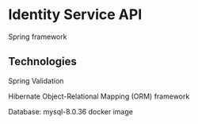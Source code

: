 # Identity Service API

Spring framework

## Technologies

Spring Validation

Hibernate Object-Relational Mapping (ORM) framework 

Database: mysql-8.0.36 docker image